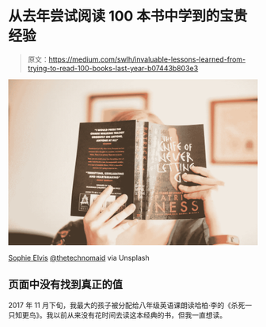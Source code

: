 # 从去年尝试阅读 100 本书中学到的宝贵经验

> 原文：<https://medium.com/swlh/invaluable-lessons-learned-from-trying-to-read-100-books-last-year-b07443b803e3>

![](img/dec774c73925b9d0f9427a68b65511ff.png)

[Sophie Elvis](https://unsplash.com/@thetechnomaid) [@thetechnomaid](https://unsplash.com/@thetechnomaid) via Unsplash

## 页面中没有找到真正的值

2017 年 11 月下旬，我最大的孩子被分配给八年级英语课朗读哈柏·李的《杀死一只知更鸟》。我以前从来没有花时间去读这本经典的书，但我一直想读。